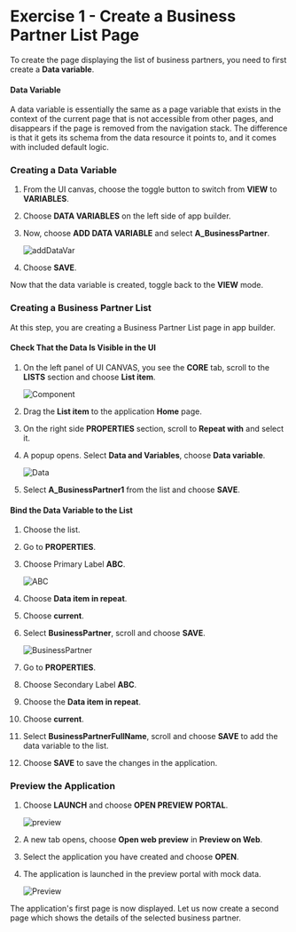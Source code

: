 # Exercise 1 - Create a Business Partner List Page

To create the page displaying the list of business partners, you need to first create a **Data variable**.

#### Data Variable

A data variable is essentially the same as a page variable that exists in the context of the current page that is not accessible from other pages, and disappears if the page is removed from the navigation stack. The difference is that it gets its schema from the data resource it points to, and it comes with included default logic.


### Creating a Data Variable

1. From the UI canvas, choose the toggle button to switch from **VIEW** to **VARIABLES**.

2. Choose **DATA VARIABLES** on the left side of app builder.

3. Now, choose **ADD DATA VARIABLE** and select **A_BusinessPartner**.

    ![addDataVar](../ex0/assets/images/ba_datavariable1.png)

4. Choose **SAVE**.

Now that the data variable is created, toggle back to the **VIEW** mode.

### Creating a Business Partner List

At this step, you are creating a Business Partner List page in app builder.
#### Check That the Data Is Visible in the UI

1. On the left panel of UI CANVAS, you see the **CORE** tab, scroll to the **LISTS** section and choose **List item**.

   ![Component](../ex0/assets/images/marketplace.png)

2. Drag the **List item** to the application **Home** page.

3. On the right side **PROPERTIES** section, scroll to **Repeat with** and select it.

4. A popup opens. Select **Data and Variables**, choose **Data variable**.


   ![Data](../ex0/assets/images/datavariable.png)

5. Select **A_BusinessPartner1** from the list and choose **SAVE**.

#### Bind the Data Variable to the List

1. Choose the list.

2. Go to **PROPERTIES**.

3. Choose Primary Label **ABC**.

   ![ABC](../ex0/assets/images/primarylabel1.png)

4. Choose **Data item in repeat**.

5. Choose **current**.

6. Select **BusinessPartner**, scroll and choose **SAVE**.

   ![BusinessPartner](../ex0/assets/images/selectItem1.png)

7. Go to **PROPERTIES**.

8. Choose Secondary Label **ABC**.

9. Choose the **Data item in repeat**.

10. Choose **current**.

11. Select **BusinessPartnerFullName**, scroll and choose **SAVE** to add the data variable to the list.

13. Choose **SAVE** to save the changes in the application.

### Preview the Application

1. Choose **LAUNCH** and choose **OPEN PREVIEW PORTAL**.

   ![preview](../ex0/assets/images/previewApp.png)

2. A new tab opens, choose **Open web preview** in **Preview on Web**.

3. Select the application you have created and choose **OPEN**.

4. The application is launched in the preview portal with mock data.

    ![Preview](../ex0/assets/images/preview1.png)

The application's first page is now displayed. Let us now create a second page which shows the details of the selected business partner.

